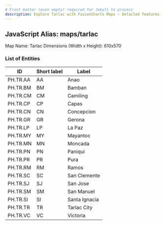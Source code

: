 ```yaml
---
# Front matter (even empty) required for Jekyll to process
description: Explore Tarlac with FusionCharts Maps – Detailed features for seamless integration. Try now & enhance your data visualization today! 
---
```


## JavaScript Alias: maps/tarlac

Map Name: Tarlac
Dimensions (Width x Height): 610x570





### List of Entities

ID | Short label | Label
---|---|---|
PH.TR.AA | AA | Anao
PH.TR.BM | BM | Bamban
PH.TR.CM | CM | Camiling
PH.TR.CP | CP | Capas
PH.TR.CN | CN | Concepcion
PH.TR.GR | GR | Gerona
PH.TR.LP | LP | La Paz
PH.TR.MY | MY | Mayantoc
PH.TR.MN | MN | Moncada
PH.TR.PN | PN | Paniqui
PH.TR.PR | PR | Pura
PH.TR.RM | RM | Ramos
PH.TR.SC | SC | San Clemente
PH.TR.SJ | SJ | San Jose
PH.TR.SM | SM | San Manuel
PH.TR.SI | SI | Santa Ignacia
PH.TR.TR | TR | Tarlac City
PH.TR.VC | VC | Victoria